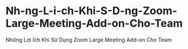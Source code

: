 # Nh-ng-L-i-ch-Khi-S-D-ng-Zoom-Large-Meeting-Add-on-Cho-Team
Những Lợi Ích Khi Sử Dụng Zoom Large Meeting Add-on Cho Team
